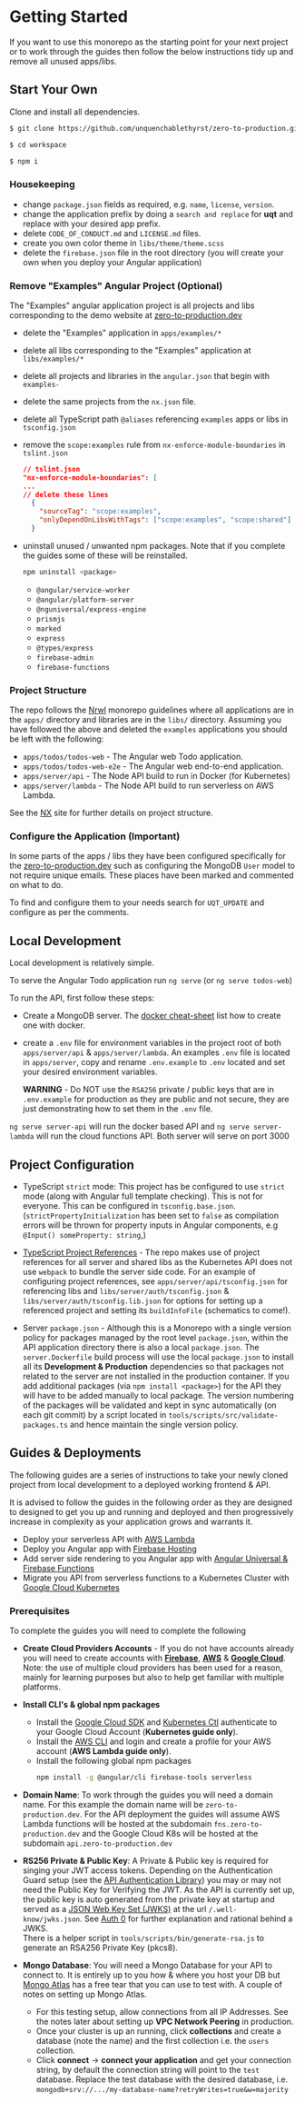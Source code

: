 # Getting Started

If you want to use this monorepo as the starting point for your next project or to work through the guides then follow the below instructions tidy up and remove all unused apps/libs.

## Start Your Own

Clone and install all dependencies.

```bash
$ git clone https://github.com/unquenchablethyrst/zero-to-production.git workspace

$ cd workspace

$ npm i
```

### Housekeeping

- change `package.json` fields as required, e.g. `name`, `license`, `version`.
- change the application prefix by doing a `search and replace` for **uqt** and replace with your desired app prefix.
- delete `CODE_OF_CONDUCT.md` and `LICENSE.md` files.
- create you own color theme in `libs/theme/theme.scss`
- delete the `firebase.json` file in the root directory (you will create your own when you deploy your Angular application)

### Remove "Examples" Angular Project (Optional)

The "Examples" angular application project is all projects and libs corresponding to the demo website at [zero-to-production.dev]

- delete the "Examples" application in `apps/examples/*`
- delete all libs corresponding to the "Examples" application at `libs/examples/*`
- delete all projects and libraries in the `angular.json` that begin with `examples-`
- delete the same projects from the `nx.json` file.
- delete all TypeScript path `@aliases` referencing `examples` apps or libs in `tsconfig.json`
- remove the `scope:examples` rule from `nx-enforce-module-boundaries` in `tslint.json`

  ```json
  // tslint.json
  "nx-enforce-module-boundaries": [
  ...
  // delete these lines
    {
      "sourceTag": "scope:examples",
      "onlyDependOnLibsWithTags": ["scope:examples", "scope:shared"]
    }
  ```

- uninstall unused / unwanted npm packages. Note that if you complete the guides some of these will be reinstalled.

  ```bash
  npm uninstall <package>
  ```

  - `@angular/service-worker`
  - `@angular/platform-server`
  - `@nguniversal/express-engine`
  - `prismjs`
  - `marked`
  - `express`
  - `@types/express`
  - `firebase-admin`
  - `firebase-functions`

### Project Structure

The repo follows the [Nrwl] monorepo guidelines where all applications are in the `apps/` directory and libraries are in the `libs/` directory. Assuming you have followed the above and deleted the `examples` applications you should be left with the following:

- `apps/todos/todos-web` - The Angular web Todo application.
- `apps/todos/todos-web-e2e` - The Angular web end-to-end application.
- `apps/server/api` - The Node API build to run in Docker (for Kubernetes)
- `apps/server/lambda` - The Node API build to run serverless on AWS Lambda.

See the [NX] site for further details on project structure.

### Configure the Application (Important)

In some parts of the apps / libs they have been configured specifically for the [zero-to-production.dev] such as configuring the MongoDB `User` model to not require unique emails. These places have been marked and commented on what to do.

To find and configure them to your needs search for `UQT_UPDATE` and configure as per the comments.

## Local Development

Local development is relatively simple.

To serve the Angular Todo application run `ng serve` (or `ng serve todos-web`)

To run the API, first follow these steps:

- Create a MongoDB server. The [docker cheat-sheet] list how to create one with docker.
- create a `.env` file for environment variables in the project root of both `apps/server/api` & `apps/server/lambda`. An examples `.env` file is located in `apps/server`, copy and rename `.env.example` to `.env` located and set your desired environment variables.

  **WARNING** - Do NOT use the `RSA256` private / public keys that are in `.env.example` for production as they are public and not secure, they are just demonstrating how to set them in the `.env` file.

`ng serve server-api` will run the docker based API and `ng serve server-lambda` will run the cloud functions API. Both server will serve on port 3000

## Project Configuration

- TypeScript `strict` mode: This project has be configured to use `strict` mode (along with Angular full template checking). This is not for everyone. This can be configured in `tsconfig.base.json`. (`strictPropertyInitialization` has been set to `false` as compilation errors will be thrown for property inputs in Angular components, e.g `@Input() someProperty: string`,)

- [TypeScript Project References] - The repo makes use of project references for all server and shared libs as the Kubernetes API does not use `webpack` to bundle the server side code. For an example of configuring project references, see `apps/server/api/tsconfig.json` for referencing libs and `libs/server/auth/tsconfig.json` & `libs/server/auth/tsconfig.lib.json` for options for setting up a referenced project and setting its `buildInfoFile` (schematics to come!).

- Server `package.json` - Although this is a Monorepo with a single version policy for packages managed by the root level `package.json`, within the API application directory there is also a local `package.json`. The `server.Dockerfile` build process will use the local `package.json` to install all its **Development & Production** dependencies so that packages not related to the server are not installed in the production container. If you add additional packages (via `npm install <package>`) for the API they will have to be added manually to local package. The version numbering of the packages will be validated and kept in sync automatically (on each git commit) by a script located in `tools/scripts/src/validate-packages.ts` and hence maintain the single version policy.

## Guides & Deployments

The following guides are a series of instructions to take your newly cloned project from local development to a deployed working frontend & API.

It is advised to follow the guides in the following order as they are designed to designed to get you up and running and deployed and then progressively increase in complexity as your application grows and warrants it.

- Deploy your serverless API with [AWS Lambda]
- Deploy you Angular app with [Firebase Hosting]
- Add server side rendering to you Angular app with [Angular Universal & Firebase Functions]
- Migrate you API from serverless functions to a Kubernetes Cluster with [Google Cloud Kubernetes]

### Prerequisites

To complete the guides you will need to complete the following

- **Create Cloud Providers Accounts** - If you do not have accounts already you will need to create accounts with **[Firebase]**, **[AWS]** & **[Google Cloud]**. Note: the use of multiple cloud providers has been used for a reason, mainly for learning purposes but also to help get familiar with multiple platforms.

- **Install CLI's & global npm packages**

  - Install the [Google Cloud SDK] and [Kubernetes Ctl] authenticate to your Google Cloud Account (**Kubernetes guide only**).
  - Install the [AWS CLI] and login and create a profile for your AWS account (**AWS Lambda guide only**).
  - Install the following global npm packages
    ```bash
    npm install -g @angular/cli firebase-tools serverless
    ```

- **Domain Name**: To work through the guides you will need a domain name. For this example the domain name will be `zero-to-production.dev`. For the API deployment the guides will assume AWS Lambda functions will be hosted at the subdomain `fns.zero-to-production.dev` and the Google Cloud K8s will be hosted at the subdomain `api.zero-to-production.dev`

* **RS256 Private & Public Key**: A Private & Public key is required for singing your JWT access tokens. Depending on the Authentication Guard setup (see the [API Authentication Library]) you may or may not need the Public Key for Verifying the JWT. As the API is currently set up, the public key is auto generated from the private key at startup and served as a [JSON Web Key Set (JWKS)] at the url `/.well-know/jwks.json`. See [Auth 0] for further explanation and rational behind a JWKS.  
  There is a helper script in `tools/scripts/bin/generate-rsa.js` to generate an RSA256 Private Key (pkcs8).

* **Mongo Database**: You will need a Mongo Database for your API to connect to. It is entirely up to you how & where you host your DB but [Mongo Atlas] has a free tear that you can use to test with. A couple of notes on setting up Mongo Atlas.

  - For this testing setup, allow connections from all IP Addresses. See the notes later about setting up **VPC Network Peering** in production.
  - Once your cluster is up an running, click **collections** and create a database (note the name) and the first collection i.e. the `users` collection.
  - Click **connect** &rarr; **connect your application** and get your connection string, by default the connection string will point to the `test` database. Replace the test database with the desired database, i.e. `mongodb+srv://.../my-database-name?retryWrites=true&w=majority`

[zero-to-production.dev]: https://zero-to-production.dev
[docker cheat-sheet]: https://github.com/unquenchablethyrst/zero-to-production/docker/DOCKER_CHEAT_SHEET.md
[aws lambda]: https://zero-to-production/guides/guides/aws-lambda
[firebase hosting]: https://zero-to-production/guides/guides/firebase-hosting
[angular universal & firebase functions]: https://zero-to-production/guides/ssr-firebase-functions
[google cloud kubernetes]: https://zero-to-production/guides/google-cloud-k8s
[typescript project references]: https://www.typescriptlang.org/docs/handbook/project-references.html
[google cloud sdk]: https://cloud.google.com/sdk
[kubernetes ctl]: https://kubernetes.io/docs/reference/kubectl
[aws cli]: https://docs.aws.amazon.com/cli/latest/userguide/indstall-cliv2.html
[mongo atlas]: https://www.mongodb.com/cloud/atlas
[api authentication library]: https://github.com/unquenchablethyrst/zero-to-production/libs/server/auth/README.md
[json web key set (jwks)]: https://tools.ietf.org/html/rfc7517
[auth 0]: https://auth0.com/docs/tokens/concepts/jwks
[nrwl]: https://nrwl.io
[nx]: https://nx.dev
[firebase]: https://firebase.google.com
[google cloud]: https://cloud.google.com
[aws]: https://aws.amazon.com/
